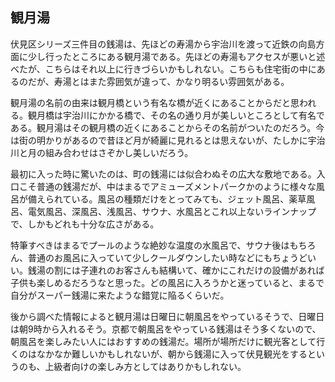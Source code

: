 ## 観月湯

伏見区シリーズ三件目の銭湯は、先ほどの寿湯から宇治川を渡って近鉄の向島方面に少し行ったところにある観月湯である。先ほどの寿湯もアクセスが悪いと述べたが、こちらはそれ以上に行きづらいかもしれない。こちらも住宅街の中にあるのだが、寿湯とはまた雰囲気が違って、かなり明るい雰囲気がある。

観月湯の名前の由来は観月橋という有名な橋が近くにあることからだと思われる。観月橋は宇治川にかかる橋で、その名の通り月が美しいところとして有名である。観月湯はその観月橋の近くにあることからその名前がついたのだろう。今は街の明かりがあるので昔ほど月が綺麗に見れるとは思えないが、たしかに宇治川と月の組み合わせはさぞかし美しいだろう。

最初に入った時に驚いたのは、町の銭湯には似合わぬその広大な敷地である。入口こそ普通の銭湯だが、中はまるでアミューズメントパークかのように様々な風呂が備えられている。風呂の種類だけをとってみても、ジェット風呂、薬草風呂、電気風呂、深風呂、浅風呂、サウナ、水風呂とこれ以上ないラインナップで、しかもどれも十分な広さがある。

特筆すべきはまるでプールのような絶妙な温度の水風呂で、サウナ後はもちろん、普通のお風呂に入っていて少しクールダウンしたい時などにもちょうどいい。銭湯の割には子連れのお客さんも結構いて、確かにこれだけの設備があれば子供も楽しめるだろうなと思った。どの風呂に入ろうかと迷っていると、まるで自分がスーパー銭湯に来たような錯覚に陥るくらいだ。

後から調べた情報によると観月湯は日曜日に朝風呂をやっているそうで、日曜日は朝9時から入れるそう。京都で朝風呂をやっている銭湯はそう多くないので、朝風呂を楽しみたい人にはおすすめの銭湯だ。場所が場所だけに観光客として行くのはなかなか難しいかもしれないが、朝から銭湯に入って伏見観光をするというのも、上級者向けの楽しみ方としてはありかもしれない。

